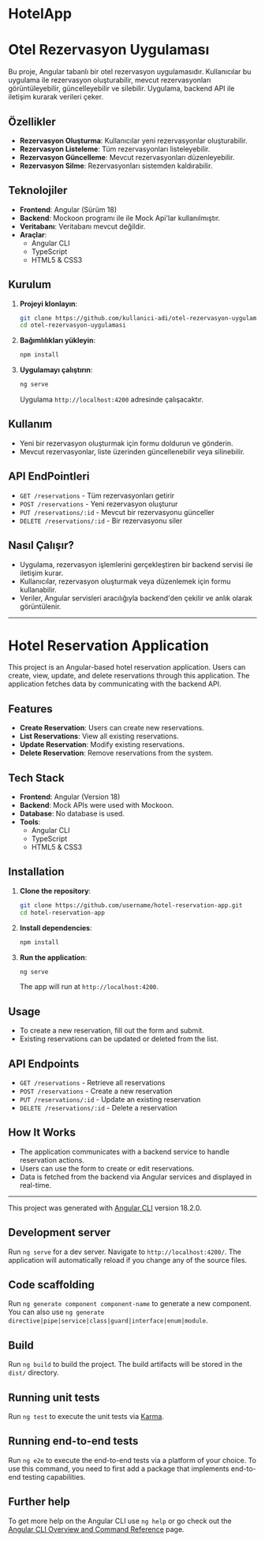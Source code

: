 # HotelApp
# Otel Rezervasyon Uygulaması

Bu proje, Angular tabanlı bir otel rezervasyon uygulamasıdır. Kullanıcılar bu uygulama ile rezervasyon oluşturabilir, mevcut rezervasyonları görüntüleyebilir, güncelleyebilir ve silebilir. Uygulama, backend API ile iletişim kurarak verileri çeker.

## Özellikler

- **Rezervasyon Oluşturma**: Kullanıcılar yeni rezervasyonlar oluşturabilir.
- **Rezervasyon Listeleme**: Tüm rezervasyonları listeleyebilir.
- **Rezervasyon Güncelleme**: Mevcut rezervasyonları düzenleyebilir.
- **Rezervasyon Silme**: Rezervasyonları sistemden kaldırabilir.

## Teknolojiler

- **Frontend**: Angular (Sürüm 18)
- **Backend**: Mockoon programı ile ile Mock Api'lar kullanılmıştır.
- **Veritabanı**: Veritabanı mevcut değildir.
- **Araçlar**:
  - Angular CLI
  - TypeScript
  - HTML5 & CSS3

## Kurulum

1. **Projeyi klonlayın**:
    ```bash
    git clone https://github.com/kullanici-adi/otel-rezervasyon-uygulamasi.git
    cd otel-rezervasyon-uygulamasi
    ```

2. **Bağımlılıkları yükleyin**:
    ```bash
    npm install
    ```

3. **Uygulamayı çalıştırın**:
    ```bash
    ng serve
    ```

   Uygulama `http://localhost:4200` adresinde çalışacaktır.

## Kullanım

- Yeni bir rezervasyon oluşturmak için formu doldurun ve gönderin.
- Mevcut rezervasyonlar, liste üzerinden güncellenebilir veya silinebilir.

## API EndPointleri

- `GET /reservations` - Tüm rezervasyonları getirir
- `POST /reservations` - Yeni rezervasyon oluşturur
- `PUT /reservations/:id` - Mevcut bir rezervasyonu günceller
- `DELETE /reservations/:id` - Bir rezervasyonu siler

## Nasıl Çalışır?

- Uygulama, rezervasyon işlemlerini gerçekleştiren bir backend servisi ile iletişim kurar.
- Kullanıcılar, rezervasyon oluşturmak veya düzenlemek için formu kullanabilir.
- Veriler, Angular servisleri aracılığıyla backend'den çekilir ve anlık olarak görüntülenir.

------------------------------------------------
# Hotel Reservation Application

This project is an Angular-based hotel reservation application. Users can create, view, update, and delete reservations through this application. The application fetches data by communicating with the backend API.

## Features

- **Create Reservation**: Users can create new reservations.
- **List Reservations**: View all existing reservations.
- **Update Reservation**: Modify existing reservations.
- **Delete Reservation**: Remove reservations from the system.

## Tech Stack

- **Frontend**: Angular (Version 18)
- **Backend**: Mock APIs were used with Mockoon.
- **Database**: No database is used.
- **Tools**:
  - Angular CLI
  - TypeScript
  - HTML5 & CSS3

## Installation

1. **Clone the repository**:
    ```bash
    git clone https://github.com/username/hotel-reservation-app.git
    cd hotel-reservation-app
    ```

2. **Install dependencies**:
    ```bash
    npm install
    ```

3. **Run the application**:
    ```bash
    ng serve
    ```

   The app will run at `http://localhost:4200`.

## Usage

- To create a new reservation, fill out the form and submit.
- Existing reservations can be updated or deleted from the list.

## API Endpoints

- `GET /reservations` - Retrieve all reservations
- `POST /reservations` - Create a new reservation
- `PUT /reservations/:id` - Update an existing reservation
- `DELETE /reservations/:id` - Delete a reservation

## How It Works

- The application communicates with a backend service to handle reservation actions.
- Users can use the form to create or edit reservations.
- Data is fetched from the backend via Angular services and displayed in real-time.


---------------------------------------------------------------------------------
This project was generated with [Angular CLI](https://github.com/angular/angular-cli) version 18.2.0.

## Development server

Run `ng serve` for a dev server. Navigate to `http://localhost:4200/`. The application will automatically reload if you change any of the source files.

## Code scaffolding

Run `ng generate component component-name` to generate a new component. You can also use `ng generate directive|pipe|service|class|guard|interface|enum|module`.

## Build

Run `ng build` to build the project. The build artifacts will be stored in the `dist/` directory.

## Running unit tests

Run `ng test` to execute the unit tests via [Karma](https://karma-runner.github.io).

## Running end-to-end tests

Run `ng e2e` to execute the end-to-end tests via a platform of your choice. To use this command, you need to first add a package that implements end-to-end testing capabilities.

## Further help

To get more help on the Angular CLI use `ng help` or go check out the [Angular CLI Overview and Command Reference](https://angular.dev/tools/cli) page.
